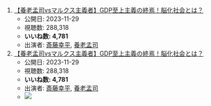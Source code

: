 1.  [【養老孟司vsマルクス主義者】GDP至上主義の終焉！脳化社会とは？](/rehacq_fan/ids/https://www.youtube.com/watch?v=MydaJAtKsZk "wikilink")
    -   公開日: 2023-11-29
    -   視聴数: 288,318
    -   **いいね数: 4,781**
    -   出演者: [斎藤幸平](/rehacq_fan/people/斎藤幸平 "wikilink"), [養老孟司](/rehacq_fan/people/養老孟司 "wikilink")
1.  [【養老孟司vsマルクス主義者】GDP至上主義の終焉！脳化社会とは？](https://www.youtube.com/watch?v=MydaJAtKsZk)
    -   公開日: 2023-11-29
    -   視聴数: 288,318
    -   **いいね数: 4,781**
    -   出演者: [斎藤幸平](/rehacq_fan/people/斎藤幸平 "wikilink"), [養老孟司](/rehacq_fan/people/養老孟司 "wikilink")
    - [![](https://img.youtube.com/vi/MydaJAtKsZk/hqdefault.jpg)](https://www.youtube.com/watch?v=MydaJAtKsZk)
